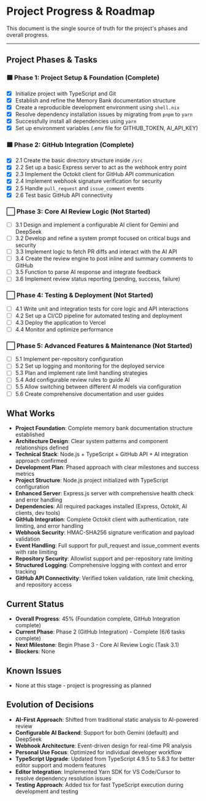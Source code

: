 # Project Progress & Roadmap

This document is the single source of truth for the project's phases and overall progress.

---

## Project Phases & Tasks

### 🟩 Phase 1: Project Setup & Foundation (Complete)
- [x] Initialize project with TypeScript and Git
- [x] Establish and refine the Memory Bank documentation structure
- [x] Create a reproducible development environment using `shell.nix`
- [x] Resolve dependency installation issues by migrating from `pnpm` to `yarn`
- [x] Successfully install all dependencies using `yarn`
- [x] Set up environment variables (.env file for GITHUB_TOKEN, AI_API_KEY)

### 🟩 Phase 2: GitHub Integration (Complete)
- [x] 2.1 Create the basic directory structure inside `/src`
- [x] 2.2 Set up a basic Express server to act as the webhook entry point
- [x] 2.3 Implement the Octokit client for GitHub API communication
- [x] 2.4 Implement webhook signature verification for security
- [x] 2.5 Handle `pull_request` and `issue_comment` events
- [x] 2.6 Test basic GitHub API connectivity

### ⬜️ Phase 3: Core AI Review Logic (Not Started)
- [ ] 3.1 Design and implement a configurable AI client for Gemini and DeepSeek
- [ ] 3.2 Develop and refine a system prompt focused on critical bugs and security
- [ ] 3.3 Implement logic to fetch PR diffs and interact with the AI API
- [ ] 3.4 Create the review engine to post inline and summary comments to GitHub
- [ ] 3.5 Function to parse AI response and integrate feedback
- [ ] 3.6 Implement review status reporting (pending, success, failure)

### ⬜️ Phase 4: Testing & Deployment (Not Started)
- [ ] 4.1 Write unit and integration tests for core logic and API interactions
- [ ] 4.2 Set up a CI/CD pipeline for automated testing and deployment
- [ ] 4.3 Deploy the application to Vercel
- [ ] 4.4 Monitor and optimize performance

### ⬜️ Phase 5: Advanced Features & Maintenance (Not Started)
- [ ] 5.1 Implement per-repository configuration
- [ ] 5.2 Set up logging and monitoring for the deployed service
- [ ] 5.3 Plan and implement rate limit handling strategies
- [ ] 5.4 Add configurable review rules to guide AI
- [ ] 5.5 Allow switching between different AI models via configuration
- [ ] 5.6 Create comprehensive documentation and user guides

## What Works
- **Project Foundation**: Complete memory bank documentation structure established
- **Architecture Design**: Clear system patterns and component relationships defined
- **Technical Stack**: Node.js + TypeScript + GitHub API + AI integration approach confirmed
- **Development Plan**: Phased approach with clear milestones and success metrics
- **Project Structure**: Node.js project initialized with TypeScript configuration
- **Enhanced Server**: Express.js server with comprehensive health check and error handling
- **Dependencies**: All required packages installed (Express, Octokit, AI clients, dev tools)
- **GitHub Integration**: Complete Octokit client with authentication, rate limiting, and error handling
- **Webhook Security**: HMAC-SHA256 signature verification and payload validation
- **Event Handling**: Full support for pull_request and issue_comment events with rate limiting
- **Repository Security**: Allowlist support and per-repository rate limiting
- **Structured Logging**: Comprehensive logging with context and error tracking
- **GitHub API Connectivity**: Verified token validation, rate limit checking, and repository access

## Current Status
- **Overall Progress**: 45% (Foundation complete, GitHub Integration complete)
- **Current Phase**: Phase 2 (GitHub Integration) - Complete (6/6 tasks complete)
- **Next Milestone**: Begin Phase 3 - Core AI Review Logic (Task 3.1)
- **Blockers**: None

## Known Issues
- None at this stage - project is progressing as planned

## Evolution of Decisions
- **AI-First Approach**: Shifted from traditional static analysis to AI-powered review
- **Configurable AI Backend**: Support for both Gemini (default) and DeepSeek
- **Webhook Architecture**: Event-driven design for real-time PR analysis
- **Personal Use Focus**: Optimized for individual developer workflow
- **TypeScript Upgrade**: Updated from TypeScript 4.9.5 to 5.8.3 for better editor support and modern features
- **Editor Integration**: Implemented Yarn SDK for VS Code/Cursor to resolve dependency resolution issues
- **Testing Approach**: Added tsx for fast TypeScript execution during development and testing